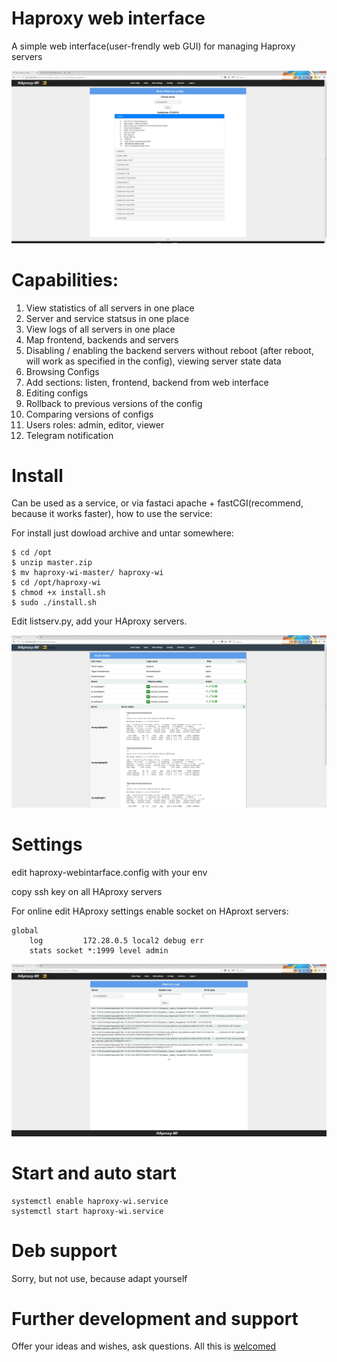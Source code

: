 # Haproxy web interface
A simple web interface(user-frendly web GUI) for managing Haproxy servers

![alt text](image/8.jpeg "Show config page")

# Capabilities:
1. View statistics of all servers in one place
2. Server and service statsus in one place
3. View logs of all servers in one place
4. Map frontend, backends and servers
5. Disabling / enabling the backend servers without reboot (after reboot, will work as specified in the config), viewing server state data
6. Browsing Configs
7. Add sections: listen, frontend, backend from web interface
8. Editing configs
9. Rollback to previous versions of the config
10. Comparing versions of configs
11. Users roles: admin, editor, viewer
12. Telegram notification

# Install
Can be used as a service, or via fastaci apache + fastCGI(recommend, because it works faster), how to use the service:

For install just dowload archive and untar somewhere:
```
$ cd /opt
$ unzip master.zip
$ mv haproxy-wi-master/ haproxy-wi
$ cd /opt/haproxy-wi
$ chmod +x install.sh
$ sudo ./install.sh
```
Edit listserv.py, add your HAproxy servers. 

![alt text](image/7.jpeg "Overview page")

# Settings
edit haproxy-webintarface.config with your env

copy ssh key on all HAproxy servers

For online edit HAproxy settings enable socket on HAproxt servers:
```
global
    log         172.28.0.5 local2 debug err
    stats socket *:1999 level admin
   ```
![alt text](image/4.jpeg "View logs page")

# Start and auto start
```
systemctl enable haproxy-wi.service
systemctl start haproxy-wi.service
```

# Deb support

Sorry, but not use, because  adapt yourself

# Further development and support

Offer your ideas and wishes, ask questions. All this is [welcomed](https://github.com/Aidaho12/haproxy-wi/issues)


